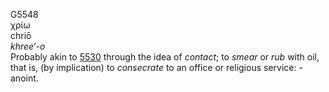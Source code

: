 <body>
  <p>G5548<br>  χρίω  <br> chriō  <br><i>khree‘-o </i><br>Probably akin to <a href="g5530.htm">5530</a> through the idea of <i>contact</i>; to <i>smear</i> or <i>rub</i> with oil, that is, (by implication) to <i>consecrate</i> to an office or religious service: - anoint.<br></p>
 </body>